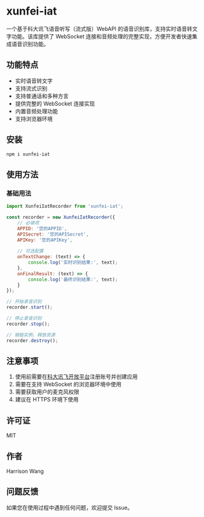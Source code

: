 # xunfei-iat

一个基于科大讯飞语音听写（流式版）WebAPI 的语音识别库，支持实时语音转文字功能。该库提供了 WebSocket 连接和音频处理的完整实现，方便开发者快速集成语音识别功能。

## 功能特点

- 实时语音转文字
- 支持流式识别
- 支持普通话和多种方言
- 提供完整的 WebSocket 连接实现
- 内置音频处理功能
- 支持浏览器环境

## 安装

```bash
npm i xunfei-iat
```

## 使用方法

### 基础用法

```javascript
import XunfeiIatRecorder from 'xunfei-iat';

const recorder = new XunfeiIatRecorder({
    // 必填项
    APPID: '您的APPID',
    APISecret: '您的APISecret',
    APIKey: '您的APIKey',
    
    // 可选配置
    onTextChange: (text) => {
        console.log('实时识别结果:', text);
    },
    onFinalResult: (text) => {
        console.log('最终识别结果:', text);
    }
});

// 开始录音识别
recorder.start();

// 停止录音识别
recorder.stop();

// 销毁实例，释放资源
recorder.destroy();
```

## 注意事项

1. 使用前需要在[科大讯飞开放平台](https://www.xfyun.cn/)注册账号并创建应用
2. 需要在支持 WebSocket 的浏览器环境中使用
3. 需要获取用户的麦克风权限
4. 建议在 HTTPS 环境下使用

## 许可证

MIT

## 作者

Harrison Wang

## 问题反馈

如果您在使用过程中遇到任何问题，欢迎提交 Issue。
